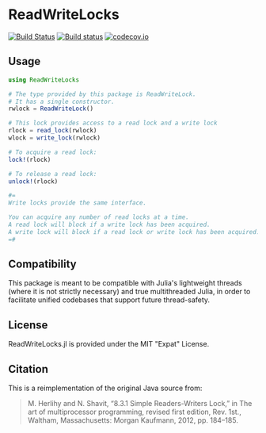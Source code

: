 # ReadWriteLocks

[![Build Status](https://travis-ci.org/invenia/ReadWriteLocks.jl.svg?branch=master)](https://travis-ci.org/invenia/ReadWriteLocks.jl)
[![Build status](https://ci.appveyor.com/api/projects/status/qxqgjon7ocblik3q?svg=true)](https://ci.appveyor.com/project/iamed2/readwritelocks-jl)
[![codecov.io](https://codecov.io/github/invenia/ReadWriteLocks.jl/coverage.svg?branch=master)](https://codecov.io/github/invenia/ReadWriteLocks.jl?branch=master)

## Usage

```julia
using ReadWriteLocks

# The type provided by this package is ReadWriteLock.
# It has a single constructor.
rwlock = ReadWriteLock()

# This lock provides access to a read lock and a write lock
rlock = read_lock(rwlock)
wlock = write_lock(rwlock)

# To acquire a read lock:
lock!(rlock)

# To release a read lock:
unlock!(rlock)

#=
Write locks provide the same interface.

You can acquire any number of read locks at a time.
A read lock will block if a write lock has been acquired. 
A write lock will block if a read lock or write lock has been acquired.
=#
```

## Compatibility

This package is meant to be compatible with Julia's lightweight threads (where it is not strictly necessary) and true multithreaded Julia, in order to facilitate unified codebases that support future thread-safety.

## License

ReadWriteLocks.jl is provided under the MIT "Expat" License.

## Citation

This is a reimplementation of the original Java source from:
> M. Herlihy and N. Shavit, “8.3.1 Simple Readers-Writers Lock,” in The art of multiprocessor programming, revised first edition, Rev. 1st., Waltham, Massachusetts: Morgan Kaufmann, 2012, pp. 184–185.
